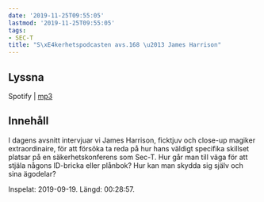 ```yaml
---
date: '2019-11-25T09:55:05'
lastmod: '2019-11-25T09:55:05'
tags:
- SEC-T
title: "S\xE4kerhetspodcasten avs.168 \u2013 James Harrison"
---
```

## Lyssna

Spotify \| [mp3](http://traffic.libsyn.com/sakerhetspodcasten/SEC-T_2019-006_James_Harrison.mp3)

## Innehåll

I dagens avsnitt intervjuar vi James Harrison, ficktjuv och close-up magiker extraordinaire,
för att försöka ta reda på hur hans väldigt specifika skillset platsar på en säkerhetskonferens
som Sec-T. Hur går man till väga för att stjäla någons ID-bricka eller plånbok? Hur
kan man skydda sig själv och sina ägodelar?

Inspelat: 2019-09-19. Längd: 00:28:57.

